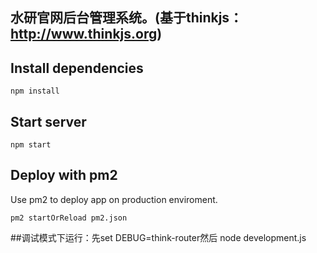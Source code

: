 

## 水研官网后台管理系统。(基于thinkjs：http://www.thinkjs.org)

## Install dependencies

```
npm install
```

## Start server

```
npm start
```

## Deploy with pm2

Use pm2 to deploy app on production enviroment.

```
pm2 startOrReload pm2.json
```
##调试模式下运行：先set DEBUG=think-router然后 node development.js
